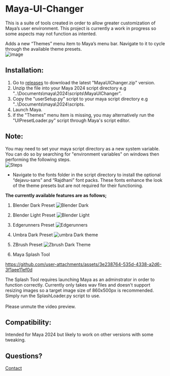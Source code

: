 # Maya-UI-Changer

This is a suite of tools created in order to allow greater customization of Maya’s user environment. This project is currently a work in progress so some aspects may not function as intented.

Adds a new “Themes” menu item to Maya’s menu bar. Navigate to it to cycle through the available theme presets. <br>
![image](https://github.com/user-attachments/assets/3a0a2094-21f6-4232-a241-7b652e7d61a0)


Installation:
-
1) Go to <a href="https://github.com/Aldanoah/MayaUIChanger/releases">releases</a> to download the latest "MayaUIChanger.zip" version.
2) Unzip the file into your Maya 2024 script directory e.g "..\Documents\maya\2024\scripts\MayaUIChanger".
3) Copy the "userSetup.py" script to your maya script directory e.g "..\Documents\maya\2024\scripts.
5) Launch Maya.
6) if the "Themes" menu item is missing, you may alternatively run the "UIPresetLoader.py" script through Maya's script editor.

Note:
-
You may need to set your maya script directory as a new system variable. You can do so by searching for "environment variables" on windows then performing the following steps.
<br>
![Steps](https://github.com/user-attachments/assets/c895be72-7c8e-4c20-97bd-ce2594bda4bf)

- Navigate to the fonts folder in the script directory to install the optional “dejavu-sans” and “Rajdhani” font packs. These fonts enhance the look of the theme presets but are not required for their functioning.


**The currently available features are as follows;**

1) Blender Dark Preset
![Blender Dark](https://github.com/user-attachments/assets/74c7df88-b5a2-415d-a8ac-0ff3b05c84fa)

2) Blender Light Preset
![Blender Light](https://github.com/user-attachments/assets/ddd28c16-443b-4da1-a694-0939c33ce883)

3) Edgerunners Preset
![Edgerunners](https://github.com/user-attachments/assets/bb8bb8cf-7292-48dd-8fc5-1271ed0279a3)

4) Umbra Dark Preset
![umbra Dark theme](https://github.com/user-attachments/assets/f652ad9a-45ec-4cf6-a425-51ae8ec975db)

5) ZBrush Preset
 ![Zbrush Dark Theme](https://github.com/user-attachments/assets/66b166a8-08ae-40a8-bc13-a72c1fdde275)

6) Maya Splash Tool 

https://github.com/user-attachments/assets/3e238764-535d-4338-a2d6-3f1aee11ef0d

The Splash Tool requires launching Maya as an adminstrator in order to function correctly. Currently only takes wav files and doesn't support resizing images so a target image size of 860x500px is recommended. Simply run the SplashLoader.py script to use. <br><br> Please unmute the video preview. 


Compatibility:
-
Intended for Maya 2024 but likely to work on other versions with some tweaking.

Questions?
-
<a href="https://linktr.ee/Aldanoah">Contact</a>




